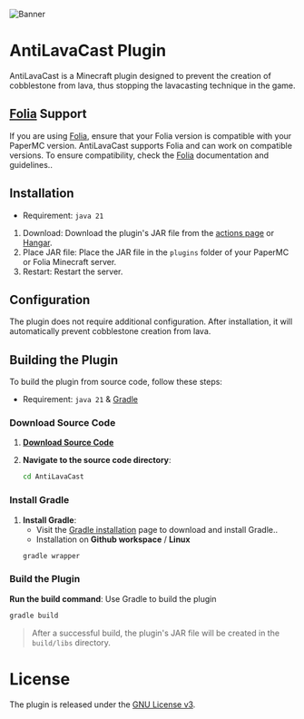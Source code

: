 ![Banner](https://repobeats.axiom.co/api/embed/a681660d33b84ec87d042a61f0a867674fc06a0e.svg "Repobeats analytics image")

# AntiLavaCast Plugin

AntiLavaCast is a Minecraft plugin designed to prevent the creation of cobblestone from lava, thus stopping the lavacasting technique in the game.


## [Folia](https://papermc.io/software/folia) Support

If you are using [Folia](https://papermc.io/software/folia), ensure that your Folia version is compatible with your PaperMC version. AntiLavaCast supports Folia and can work on compatible versions. To ensure compatibility, check the [Folia](https://papermc.io/software/folia) documentation and guidelines..

## Installation
- Requirement: ``java 21``

1. Download: Download the plugin's JAR file from the [actions page](https://github.com/Hiyurin/AntiLavaCast/actions) or [Hangar](https://hangar.papermc.io/Hiyurin/AntiLavaCast).
2. Place JAR file: Place the JAR file in the ``plugins`` folder of your PaperMC or Folia Minecraft server.
3. Restart: Restart the server.

## Configuration

The plugin does not require additional configuration. After installation, it will automatically prevent cobblestone creation from lava.

## Building the Plugin

To build the plugin from source code, follow these steps:
- Requirement: ``java 21`` & [Gradle](https://gradle.org/install/)
### Download Source Code
1. **[Download Source Code](https://github.com/Hiyurin/AntiLavaCast/releases)**

2. **Navigate to the source code directory**:
   ```sh
   cd AntiLavaCast
   ```
### Install Gradle

1. **Install Gradle**:
   - Visit the [Gradle installation](https://gradle.org/install/) page to download and install Gradle..
   - Installation on **Github workspace** / **Linux**
   ```sh
   gradle wrapper
   ```


###  Build the Plugin
 **Run the build command**: Use Gradle to build the plugin
   ```sh
   gradle build
```
> After a successful build, the plugin's JAR file will be created in the ``build/libs``  directory.

# License
 The plugin is released under the [GNU License v3](https://github.com/Hiyurin/AntiLavaCast/blob/main/LICENSE).
